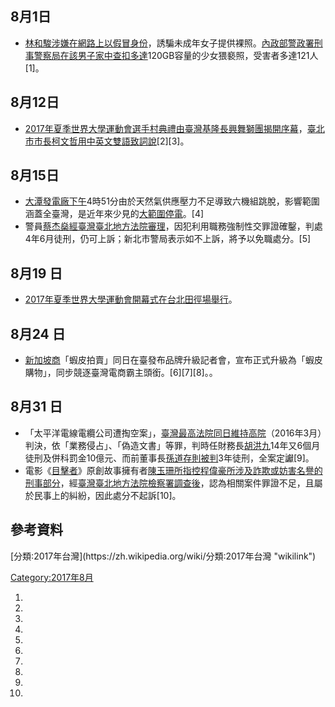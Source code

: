 <noinclude></noinclude>

## 8月1日

  - [林和駿涉嫌在網路上以假冒身份](https://zh.wikipedia.org/wiki/林和駿 "wikilink")，誘騙未成年女子提供裸照。[內政部警政署刑事警察局在該男子家中查扣多達](https://zh.wikipedia.org/wiki/內政部警政署刑事警察局 "wikilink")120GB容量的少女猥褻照，受害者多達121人\[1\]。

## 8月12日

  - [2017年夏季世界大學運動會選手村典禮由臺灣](https://zh.wikipedia.org/wiki/2017年夏季世界大學運動會 "wikilink")[基隆長興舞獅團揭開序幕](https://zh.wikipedia.org/wiki/基隆長興舞獅團 "wikilink")，[臺北市市長](../Page/臺北市市長.md "wikilink")[柯文哲用中英文雙語致詞說](../Page/柯文哲.md "wikilink")\[2\]\[3\]。

## 8月15日

  - [大潭發電廠下午](../Page/大潭發電廠.md "wikilink")4時51分由於天然氣供應壓力不足導致六機組跳脫，影響範圍涵蓋全臺灣，是近年來少見的[大範圍停電](https://zh.wikipedia.org/wiki/2017年8月15日全台大停電 "wikilink")。\[4\]
  - 警員[蔡杰燊經](../Page/蔡杰燊.md "wikilink")[臺灣臺北地方法院審理](../Page/臺灣臺北地方法院.md "wikilink")，因犯利用職務強制性交罪證確鑿，判處4年6月徒刑，仍可上訴；新北市警局表示如不上訴，將予以免職處分。\[5\]

## 8月19 日

  - [2017年夏季世界大學運動會開幕式在](../Page/2017年夏季世界大學運動會開幕式.md "wikilink")[台北田徑場舉行](https://zh.wikipedia.org/wiki/台北田徑場 "wikilink")。

## 8月24 日

  - [新加坡商](../Page/新加坡.md "wikilink")「蝦皮拍賣」同日在臺發布品牌升級記者會，宣布正式升級為「蝦皮購物」，同步競逐臺灣電商霸主頭銜。\[6\]\[7\]\[8\]。。

## 8月31 日

  - 「太平洋電線電纜公司遭掏空案」，[臺灣最高法院同日維持](https://zh.wikipedia.org/wiki/臺灣最高法院 "wikilink")[高院](https://zh.wikipedia.org/wiki/高等法院 "wikilink")（2016年3月）判決，依「業務侵占」、「偽造文書」等罪，判時任財務長[胡洪九](https://zh.wikipedia.org/wiki/胡洪九 "wikilink")14年又6個月徒刑及併科罰金10億元、而前董事長[孫道存則被判](../Page/孫道存.md "wikilink")3年徒刑，全案定讞\[9\]。
  - 電影《[目擊者](../Page/目擊者_\(2017年電影\).md "wikilink")》原創故事擁有者[陳玉珊所指控](../Page/陳玉珊_\(電影製片\).md "wikilink")[程偉豪所涉及詐欺或妨害名譽的刑事部分](../Page/程偉豪.md "wikilink")，經[臺灣臺北地方法院檢察署調查後](https://zh.wikipedia.org/wiki/臺灣臺北地方法院檢察署 "wikilink")，認為相關案件罪證不足，且屬於民事上的糾紛，因此處分不起訴\[10\]。

## 參考資料

<noinclude>
[分類:2017年台灣](https://zh.wikipedia.org/wiki/分類:2017年台灣 "wikilink")
</noinclude>

[Category:2017年8月](https://zh.wikipedia.org/wiki/Category:2017年8月 "wikilink")

1.
2.
3.
4.
5.
6.
7.
8.
9.
10.